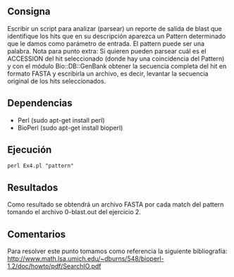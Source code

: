 ## Consigna
Escribir un script para analizar (parsear) un reporte de salida de blast que identifique los hits que en su descripción aparezca un Pattern determinado que le damos como parámetro de entrada. El pattern puede ser una palabra. Nota para punto extra: Si quieren pueden parsear cuál es el ACCESSION del hit seleccionado (donde hay una coincidencia del Pattern) y con el módulo Bio::DB::GenBank obtener la secuencia completa del hit en formato FASTA y escribirla un archivo, es decir, levantar la secuencia original de los hits seleccionados.

## Dependencias
- Perl (sudo apt-get install perl)
- BioPerl (sudo apt-get install bioperl)


## Ejecución
```
perl Ex4.pl "pattern"
```

## Resultados
Como resultado se obtendrá un archivo FASTA por cada match del pattern tomando el archivo 0-blast.out del ejercicio 2.

## Comentarios
Para resolver este punto tomamos como referencia la siguiente bibliografía:
http://www.math.lsa.umich.edu/~dburns/548/bioperl-1.2/doc/howto/pdf/SearchIO.pdf